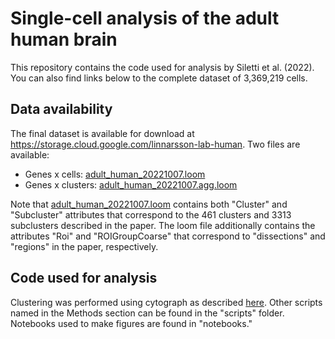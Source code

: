 # Single-cell analysis of the adult human brain

This repository contains the code used for analysis by Siletti et al. (2022). You can also find links below to the complete dataset of 3,369,219 cells.

## Data availability

The final dataset is available for download at https://storage.cloud.google.com/linnarsson-lab-human. Two files are available:
- Genes x cells: [adult_human_20221007.loom](https://storage.cloud.google.com/linnarsson-lab-human/adult_human_20221007.loom)
- Genes x clusters: [adult_human_20221007.agg.loom](https://storage.cloud.google.com/linnarsson-lab-human/adult_human_20221007.agg.loom)

Note that [adult_human_20221007.loom](https://storage.cloud.google.com/linnarsson-lab-human/adult_human_20221007.loom) contains both "Cluster" and "Subcluster" attributes that correspond to the 461 clusters and 3313 subclusters described in the paper. The loom file additionally contains the attributes "Roi" and "ROIGroupCoarse" that correspond to "dissections" and "regions" in the paper, respectively.

## Code used for analysis

Clustering was performed using cytograph as described [here](https://github.com/linnarsson-lab/adult-human-brain/tree/main/cytograph). Other scripts named in the Methods section can be found in the "scripts" folder. Notebooks used to make figures are found in "notebooks."
